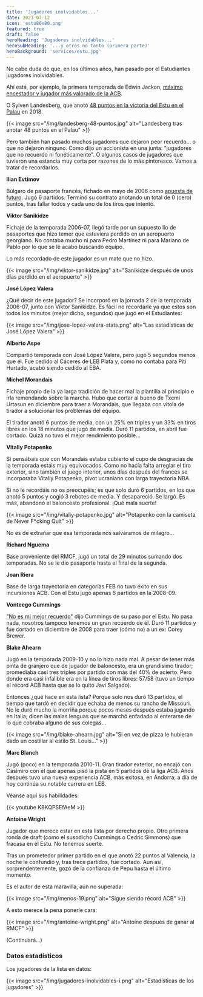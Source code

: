 ```yaml
---
title: 'Jugadores inolvidables...'
date: 2021-07-12
icon: 'estu80x80.png'
featured: true
draft: false
heroHeading: 'Jugadores inolvidables...'
heroSubHeading: '...y otros no tanto (primera parte)'
heroBackground: 'services/estu.jpg'
---
```


No cabe duda de que, en los últimos años, han pasado por el Estudiantes jugadores inolvidables.

Ahí está, por ejemplo, la primera temporada de Edwin Jackon, [máximo encestador y jugador más valorado de la ACB](https://www.movistarestudiantes.com/prensa/noticias/edwin-jackson-jugador-mas-valorado-y-maximo-anotador-de-la-liga-endesa-2016-17-cook-2o-recuperador-suton-4o-reboteador-savane-7o-taponador/).

O Sylven Landesberg, que anotó [48 puntos en la victoria del Estu en el Palau](https://www.mundodeportivo.com/baloncesto/acb/20180401/442105719625/95-100-increible-landesberg-48-puntos-tumba-barca-palau-estudiantes-liga-endesa-acb.html) en 2018.

{{< image src="/img/landesberg-48-puntos.jpg" alt="Landesberg tras anotar 48 puntos en el Palau" >}}

Pero también han pasado muchos jugadores que dejaron peor recuerdo... o que no dejaron ninguno. Como dijo un accionista en una junta: "jugadores que no recuerdo ni fonéticamente". O algunos casos de jugadores que tuvieron una estancia muy corta por razones de lo más pintoresco. Vamos a tratar de recordarlos.

**Ilian Evtimov**

Búlgaro de pasaporte francés, fichado en mayo de 2006 como [apuesta de futuro](https://www.movistarestudiantes.com/prensa/noticias/ilian-evtimov-nuevo-jugador-de-adecco-estudiantes/). Jugó 6 partidos. Terminó su contrato anotando un total de 0 (cero) puntos, tras fallar todos y cada uno de los tiros que intentó.

**Viktor Sanikidze**

Fichaje de la temporada 2006-07, llegó tarde por un supuesto lío de pasaportes que hizo temer que estuviera perdido en un aeropuerto georgiano. No contaba mucho ni para Pedro Martínez ni para Mariano de Pablo por lo que se le acabó buscando equipo.

Lo más recordado de este jugador es un mate que no hizo.

{{< image src="/img/viktor-sanikidze.jpg" alt="Sanikidze después de unos días perdido en el aeropuerto" >}}

**José López Valera**

¿Qué decir de este jugador? Se incorporó en la jornada 2 de la temporada 2006-07, junto con Viktor Sanikidze. Es fácil no recordarle ya que estos son todos los minutos (mejor dicho, segundos) que jugó en el Estudiantes:

{{< image src="/img/jose-lopez-valera-stats.png" alt="Las estadísticas de José López Valera" >}}

**Alberto Aspe**

Compartió temporada con José López Valera, pero jugó 5 segundos menos que él. Fue cedido al Cáceres de LEB Plata y, como no contaba para Piti Hurtado, acabó siendo cedido al EBA.

**Michel Morandais**

Fichaje propio de la ya larga tradición de hacer mal la plantilla al principio e irla remendando sobre la marcha. Hubo que cortar al bueno de Txemi Urtasun en diciembre para traer a Morandais, que llegaba con vitola de tirador a solucionar los problemas del equipo.

El tirador anotó 6 puntos de media, con un 25% en triples y un 33% en tiros libres en los 18 minutos que jugó de media. Duró 11 partidos, en abril fue cortado. Quizá no tuvo el mejor rendimiento posible...

**Vitaliy Potapenko**

Si pensábais que con Morandais estaba cubierto el cupo de desgracias de la temporada estáis muy equivocados. Como no hacía falta arreglar el tiro exterior, sino también el juego interior, unos días después del francés se incorporaba Vitaliy Potapenko, pívot ucraniano con larga trayectoria NBA.

Si no le recordáis no os preocupéis; es que solo duró 6 partidos, en los que anotó 5 puntos y cogió 3 rebotes de media. Y desapareció. Se largó. Es más, abandonó el baloncesto profesional. ¡Qué mala suerte!

{{< image src="/img/vitaliy-potapenko.jpg" alt="Potapenko con la camiseta de Never F*cking Quit" >}}

No es de extrañar que esa temporada nos salváramos de milagro...

**Richard Nguema**

Base proveniente del RMCF, jugó un total de 29 minutos sumando dos temporadas. No se le dio pasaporte hasta el final de la segunda.

**Joan Riera**

Base de larga trayectoria en categorías FEB no tuvo éxito en sus incursiones ACB. Con el Estu jugó apenas 6 partidos en la 2008-09.

**Vonteego Cummings**

["No es mi mejor recuerdo"](https://www.endesabasketlover.com/historia-del-baloncesto/jugadores/2344/vonteego-cummings-el-mal-recuerdo-de-un-primera-ronda-en-el-estudiantes) dijo Cummings de su paso por el Estu. No pasa nada, nosotros tampoco tenemos un gran recuerdo de él. Duró 11 partidos y fue cortado en diciembre de 2008 para traer (cómo no) a un ex: Corey Brewer.

**Blake Ahearn**

Jugó en la temporada 2009-10 y no lo hizo nada mal. A pesar de tener más pinta de granjero que de jugador de baloncesto, era un grandísimo tirador; promediaba casi tres triples por partido con más del 40% de acierto. Pero donde era casi infalible era en la línea de tiros libres: 57/58 (tuvo un tiempo el récord ACB hasta que se lo quitó Javi Salgado).

Entonces ¿qué hace en esta lista? Porque solo nos duró 13 partidos, el tiempo que tardó en decidir que echaba de menos su rancho de Missouri. No le duró mucho la morriña porque pocos meses después estaba jugando en Italia; dicen las malas lenguas que se marchó enfadado al enterarse de lo que cobraba alguno de sus colegas...

{{< image src="/img/blake-ahearn.jpg" alt="Si en vez de pizza le hubieran dado un costillar al estilo St. Louis..." >}}

**Marc Blanch**

Jugó (poco) en la temporada 2010-11. Gran tirador exterior, no encajó con Casimiro con el que apenas pisó la pista en 5 partidos de la liga ACB. Años después tuvo una nueva experiencia ACB, más exitosa, en Andorra; a día de hoy continúa su notable carrera en LEB.

Véanse aquí sus habilidades:

{{< youtube K8KQPSEfAeM >}}

**Antoine Wright**

Jugador que merece estar en esta lista por derecho propio. Otro primera ronda de draft (como el susodicho Cummings o Cedric Simmons) que fracasa en el Estu. No tenemos suerte.

Tras un prometedor primer partido en el que anotó 22 puntos al Valencia, la noche le confundió y, tras trece partidos, fue cortado. Aun así, sorprendentemente, gozó de la confianza de Pepu hasta el último momento.

Es el autor de esta maravilla, aún no superada:

{{< image src="/img/menos-19.png" alt="Sigue siendo récord ACB" >}}

A esto merece la pena ponerle cara:

{{< image src="/img/antoine-wright.png" alt="Antoine después de ganar al RMCF" >}}

(Continuará...)

### Datos estadísticos

Los jugadores de la lista en datos:

{{< image src="/img/jugadores-inolvidables-i.png" alt="Estadísticas de los jugadores" >}}

